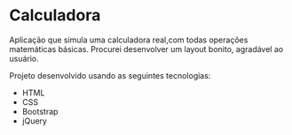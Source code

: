 # Calculadora

Aplicação que simula uma calculadora real,com todas operações matemáticas básicas. Procurei desenvolver um layout bonito, agradável ao usuário.

Projeto desenvolvido usando as seguintes tecnologias: 
 - HTML
 - CSS
 - Bootstrap 
 - jQuery
